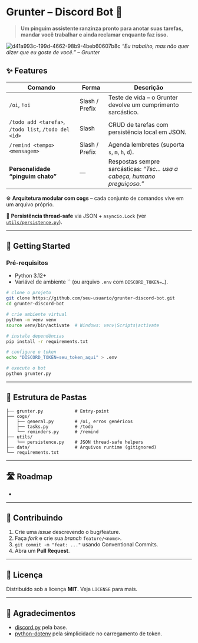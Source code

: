 # Grunter – Discord Bot 🐧

> **Um pinguim assistente ranzinza pronto para anotar suas tarefas, mandar você trabalhar e ainda reclamar enquanto faz isso.**

![d41a993c-199d-4662-98b9-4beb60607b8c](https://github.com/user-attachments/assets/1a1fcafd-e12d-4bde-ab84-f953a3760344)
*“Eu trabalho, mas não quer dizer que eu goste de você.” – Grunter*

## ✨ Features

| Comando                                              | Forma          | Descrição                                                               |
| ---------------------------------------------------- | -------------- | ----------------------------------------------------------------------- |
| `/oi`, `!oi`                                         | Slash / Prefix | Teste de vida – o Grunter devolve um cumprimento sarcástico.            |
| `/todo add <tarefa>`, `/todo list`, `/todo del <id>` | Slash          | CRUD de tarefas com persistência local em JSON.                         |
| `/remind <tempo> <mensagem>`                         | Slash / Prefix | Agenda lembretes (suporta `s`, `m`, `h`, `d`).                          |
| **Personalidade “pinguim chato”**                    | —              | Respostas sempre sarcásticas: *“Tsc… usa a cabeça, humano preguiçoso.”* |

⚙️ **Arquitetura modular com cogs** – cada conjunto de comandos vive em um arquivo próprio.

💾 **Persistência thread‑safe** via JSON + `asyncio.Lock` (ver [`utils/persistence.py`](utils/persistence.py)).

---

## 🏁 Getting Started

### Pré‑requisitos

* Python 3.12+
* Variável de ambiente \`\` (ou arquivo `.env` com `DISCORD_TOKEN=…`).

```bash
# clone o projeto
git clone https://github.com/seu‑usuario/grunter-discord-bot.git
cd grunter-discord-bot

# crie ambiente virtual
python -m venv venv
source venv/bin/activate  # Windows: venv\Scripts\activate

# instale dependências
pip install -r requirements.txt

# configure o token
echo "DISCORD_TOKEN=seu_token_aqui" > .env

# execute o bot
python grunter.py
```

---

## 📂 Estrutura de Pastas

```
├── grunter.py            # Entry‑point
├── cogs/
│   ├── general.py        # /oi, erros genéricos
│   ├── tasks.py          # /todo
│   └── reminders.py      # /remind
├── utils/
│   └── persistence.py    # JSON thread‑safe helpers
├── data/                 # Arquivos runtime (gitignored)
└── requirements.txt
```

---

## 🛣️ Roadmap

*

---

## 🤝 Contribuindo

1. Crie uma *issue* descrevendo o bug/feature.
2. Faça *fork* e crie sua *branch* `feature/<nome>`.
3. `git commit -m "feat: ..."` usando Conventional Commits.
4. Abra um **Pull Request**.

---

## 📜 Licença

Distribuído sob a licença **MIT**. Veja `LICENSE` para mais.

---

## 🙏 Agradecimentos

* [discord.py](https://discordpy.readthedocs.io/) pela base.
* [python-dotenv](https://pypi.org/project/python-dotenv/) pela simplicidade no carregamento de token.


